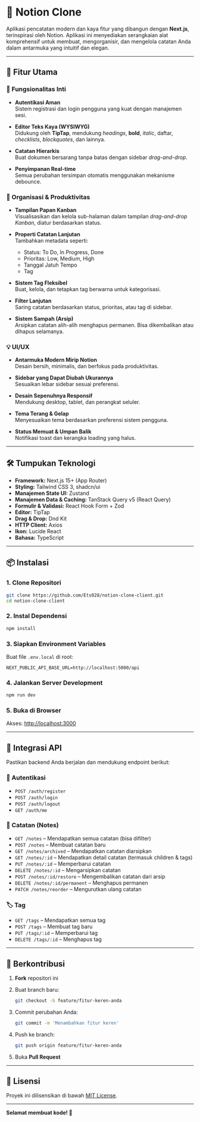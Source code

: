 # 📘 Notion Clone

Aplikasi pencatatan modern dan kaya fitur yang dibangun dengan **Next.js**, terinspirasi oleh Notion. Aplikasi ini menyediakan serangkaian alat komprehensif untuk membuat, mengorganisir, dan mengelola catatan Anda dalam antarmuka yang intuitif dan elegan.

---

## 🌟 Fitur Utama

### 🔑 Fungsionalitas Inti

- **Autentikasi Aman**  
  Sistem registrasi dan login pengguna yang kuat dengan manajemen sesi.

- **Editor Teks Kaya (WYSIWYG)**  
  Didukung oleh **TipTap**, mendukung *headings*, **bold**, *italic*, daftar, *checklists*, *blockquotes*, dan lainnya.

- **Catatan Hierarkis**  
  Buat dokumen bersarang tanpa batas dengan sidebar *drag-and-drop*.

- **Penyimpanan Real-time**  
  Semua perubahan tersimpan otomatis menggunakan mekanisme debounce.

### 📂 Organisasi & Produktivitas

- **Tampilan Papan Kanban**  
  Visualisasikan dan kelola sub-halaman dalam tampilan *drag-and-drop Kanban*, diatur berdasarkan status.

- **Properti Catatan Lanjutan**  
  Tambahkan metadata seperti:
  - Status: To Do, In Progress, Done
  - Prioritas: Low, Medium, High
  - Tanggal Jatuh Tempo
  - Tag

- **Sistem Tag Fleksibel**  
  Buat, kelola, dan tetapkan tag berwarna untuk kategorisasi.

- **Filter Lanjutan**  
  Saring catatan berdasarkan status, prioritas, atau tag di sidebar.

- **Sistem Sampah (Arsip)**  
  Arsipkan catatan alih-alih menghapus permanen. Bisa dikembalikan atau dihapus selamanya.

### 💡 UI/UX

- **Antarmuka Modern Mirip Notion**  
  Desain bersih, minimalis, dan berfokus pada produktivitas.

- **Sidebar yang Dapat Diubah Ukurannya**  
  Sesuaikan lebar sidebar sesuai preferensi.

- **Desain Sepenuhnya Responsif**  
  Mendukung desktop, tablet, dan perangkat seluler.

- **Tema Terang & Gelap**  
  Menyesuaikan tema berdasarkan preferensi sistem pengguna.

- **Status Memuat & Umpan Balik**  
  Notifikasi toast dan kerangka loading yang halus.

---

## 🛠️ Tumpukan Teknologi

- **Framework:** Next.js 15+ (App Router)
- **Styling:** Tailwind CSS 3, shadcn/ui
- **Manajemen State UI:** Zustand
- **Manajemen Data & Caching:** TanStack Query v5 (React Query)
- **Formulir & Validasi:** React Hook Form + Zod
- **Editor:** TipTap
- **Drag & Drop:** Dnd Kit
- **HTTP Client:** Axios
- **Ikon:** Lucide React
- **Bahasa:** TypeScript

---

## 📦 Instalasi

### 1. Clone Repositori

```bash
git clone https://github.com/Ets028/notion-clone-client.git
cd notion-clone-client
````

### 2. Instal Dependensi

```bash
npm install
```

### 3. Siapkan Environment Variables

Buat file `.env.local` di root:

```env
NEXT_PUBLIC_API_BASE_URL=http://localhost:5000/api
```

### 4. Jalankan Server Development

```bash
npm run dev
```

### 5. Buka di Browser

Akses: [http://localhost:3000](http://localhost:3000)

---

## 🚀 Integrasi API

Pastikan backend Anda berjalan dan mendukung endpoint berikut:

### 🔐 Autentikasi

* `POST /auth/register`
* `POST /auth/login`
* `POST /auth/logout`
* `GET /auth/me`

### 📄 Catatan (Notes)

* `GET /notes` – Mendapatkan semua catatan (bisa difilter)
* `POST /notes` – Membuat catatan baru
* `GET /notes/archived` – Mendapatkan catatan diarsipkan
* `GET /notes/:id` – Mendapatkan detail catatan (termasuk children & tags)
* `PUT /notes/:id` – Memperbarui catatan
* `DELETE /notes/:id` – Mengarsipkan catatan
* `POST /notes/:id/restore` – Mengembalikan catatan dari arsip
* `DELETE /notes/:id/permanent` – Menghapus permanen
* `PATCH /notes/reorder` – Mengurutkan ulang catatan

### 🏷️ Tag

* `GET /tags` – Mendapatkan semua tag
* `POST /tags` – Membuat tag baru
* `PUT /tags/:id` – Memperbarui tag
* `DELETE /tags/:id` – Menghapus tag

---

## 🤝 Berkontribusi

1. **Fork** repositori ini
2. Buat branch baru:

   ```bash
   git checkout -b feature/fitur-keren-anda
   ```
3. Commit perubahan Anda:

   ```bash
   git commit -m 'Menambahkan fitur keren'
   ```
4. Push ke branch:

   ```bash
   git push origin feature/fitur-keren-anda
   ```
5. Buka **Pull Request**

---

## 📝 Lisensi

Proyek ini dilisensikan di bawah [MIT License](LICENSE).

---

**Selamat membuat kode! 🚀**

```
